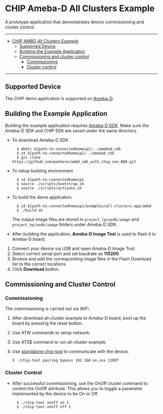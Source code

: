 # CHIP Ameba-D All Clusters Example

A prototype application that demonstrates device commissioning and cluster
control.

---

-   [CHIP AMBD All Clusters Example](#chip-ameba-d-all-clusters-example)
    -   [Supported Device](#supported-device)
    -   [Building the Example Application](#building-the-example-application)
    -   [Commissioning and cluster control](#commissioning-and-cluster-control)
        -   [Commissioning](#commissioning)
        -   [Cluster control](#cluster-control)

---


## Supported Device

The CHIP demo application is supported on [Ameba-D](https://www.amebaiot.com/en/amebad).


## Building the Example Application

Building the example application requires [Ameba-D SDK](https://github.com/pankore/ambd_sdk_with_chip_non_NDA).
Make sure the Ameba-D SDK and CHIP SDK are saved under the same directory.

-   To download Ameba-D SDK

          $ mkdir ${path-to-connectedhomeip}/../amebad_sdk
          $ cd ${path-to-connectedhomeip}/../amebad_sdk
          $ git clone https://github.com/pankore/ambd_sdk_with_chip_non_NDA.git

-   To setup building environment

          $ cd ${path-to-connectedhomeip}
          $ source ./scripts/bootstrap.sh
          $ source ./scripts/activate.sh

-   To build the demo application

          $ cd ${path-to-connectedhomeip}/examples/all-clusters-app/ambd
          $ ./build.sh
    
       The output image files are stored in `project_lp/asdk/image` and `project_hp/asdk/image` folders under Ameba-D SDK.
          
-   After building the application, **Ameba-D Image Tool** is used to flash it to Ameba-D board.
  1.  Connect your device via USB and open Ameba-D Image Tool.
  2.  Select correct serial port and set baudrate as **115200**.
  3.  Browse and add the corresponding image files in the Flash Download list to the correct locations
  4.  Click **Download** button.


## Commissioning and Cluster Control

### Commissioning
The commissioning is carried out via WiFi.

  1.  After download all-cluster example to Ameba-D board, boot up the board by pressing the reset button.
  2.  Use ATW commands to setup network.
  3.  Use ATS$ command to run all-cluster example.
  4.  Use
    [standalone chip-tool](https://github.com/project-chip/connectedhomeip/tree/master/examples/chip-tool)
    to communicate with the device.
    
          $ ./chip-tool pairing bypass 192.168.xx.xxx 11097

### Cluster Control

-   After successful commissioning, use the OnOff cluster command to control the
    OnOff attribute. This allows you to toggle a parameter implemented by the
    device to be On or Off.

          $ ./chip-tool onoff on 1
          $ ./chip-tool onoff off 1
